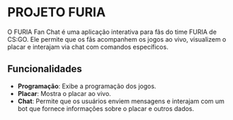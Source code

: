 # PROJETO FURIA

O FURIA Fan Chat é uma aplicação interativa para fãs do time FURIA de CS:GO. Ele permite que os fãs acompanhem os jogos ao vivo, visualizem o placar e interajam via chat com comandos específicos.

## Funcionalidades

- **Programação**: Exibe a programação dos jogos.
- **Placar**: Mostra o placar ao vivo.
- **Chat**: Permite que os usuários enviem mensagens e interajam com um bot que fornece informações sobre o placar e outros dados.
